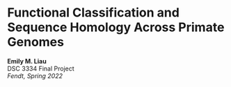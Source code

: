 # Functional Classification and Sequence Homology Across Primate Genomes
**Emily M. Liau**  
DSC 3334 Final Project  
*Fendt, Spring 2022*
